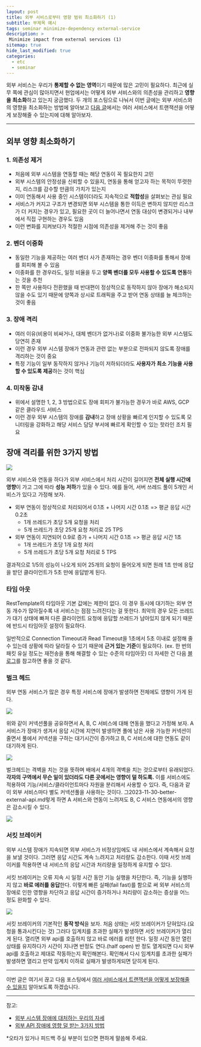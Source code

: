```yaml
---
layout: post
title: 외부 서비스로부터 영향 범위 최소화하기 (1)
subtitle: 부제목 예시
tags: seminar minimize-dependency external-service
description: >
 Minimize impact from external services (1)
sitemap: true
hide_last_modified: true
categories:
  - etc
  - seminar
---
```


외부 서비스는 우리가 **통제할 수 없는 영역**이기 때문에 많은 고민이 필요하다. 최근에 실무 쪽에 관심이 많아지면서 현업에서는 어떻게 외부 서비스와의 의존성을 관리하고 **영향을 최소화**하고 있는지 궁금했다. 두 개의 포스팅으로 나눠서 이번 글에는 외부 서비스와의 영향을 최소화하는 방법에 알아보고 [다음 글](https://parkmuhyeun.github.io/etc/seminar/2023-12-02-better-external-api(2)/)에서는 여러 서비스에서 트랜잭션을 어떻게 보장해줄 수 있는지에 대해 알아보자.

---

## 외부 영향 최소화하기 

### 1. 의존성 제거
- 처음에 외부 시스템을 연동할 때는 해당 연동이 꼭 필요한지 고민
- 외부 시스템의 안정성을 신뢰할 수 있을지, 연동을 통해 얻고자 하는 목적이 뚜렷한지, 리스크를 감수할 만큼의 가치가 있는지
- 이미 연동해서 사용 중인 시스템이더라도 지속적으로 **적합성**을 살펴보는 관심 필요
- 서비스가 커지고 구조가 변경되면 외부 시스템을 통한 이득은 변하지 않지만 리스크가 더 커지는 경우가 있고, 필요한 곳이 더 늘어나면서 연동 대상이 변경되거나 내부에서 직접 구현하는 경우도 있음
- 이런 변화를 지켜보다가 적절한 시점에 의존성을 제거해 주는 것이 좋음

### 2. 벤더 이중화
- 동일한 기능을 제공하는 여러 벤더 사가 존재하는 경우 벤더 이중화를 통해서 장애를 회피해 볼 수 있음
- 이중화를 한 경우라도, 일정 비율을 두고 **양쪽 벤더를 모두 사용할 수 있도록 연동**하는 것을 추천
- 한 쪽만 사용하다 전환했을 때 반대편이 정상적으로 동작하지 않아 장애가 해소되지 않을 수도 있기 때문에 양쪽과 상시로 트래픽을 주고 받어 연동 상태를 늘 체크하는 것이 좋음

### 3. 장애 격리
- 여러 이유(비용이 비싸거나, 대체 벤더가 없거나)로 이중화 불가능한 외부 시스템도 당연히 존재
- 이런 경우 외부 시스템 장애가 연동과 관련 없는 부분으로 전파되지 않도록 장애를 격리하는 것이 중요
- 특정 기능이 일부 동작하지 않거나 기능이 저하되더라도 **사용자가 최소 기능을 사용할 수 있도록 제공**하는 것이 핵심

### 4. 미작동 감내
- 위에서 설명한 1, 2, 3 방법으로도 장애 회피가 불가능한 경우가 바로 AWS, GCP 같은 클라우드 서비스
- 이런 경우 외부 시스템의 장애를 **감내**하고 장애 상황을 빠르게 인지할 수 있도록 모니터링을 강화하고 해당 서비스 담당 부서에 빠르게 확인할 수 있는 핫라인 조치 필요

## 장애 격리를 위한 3가지 방법

![](/assets//img/blog/etc/seminar/bea_1.png)

외부 서비스와 연동을 하다가 외부 서비스에서 처리 시간이 길어지면 **전체 실행 시간에 영향**이 가고 그에 따라 **성능 저하**가 있을 수 있다. 예를 들어, 서버 쓰레드 풀이 5개인 서비스가 있다고 가정해 보자.
- 외부 연동이 정상적으로 처리되어서 0.1초 + 나머지 시간 0.1초 => 평균 응답 시간 0.2초
  - 1개 쓰레드가 초당 5개 요청을 처리
  - 5개 쓰레드가 초당 25개 요청 처리로 25 TPS
- 외부 연동이 지연되어 0.9로 증가 + 나머지 시간 0.1초 => 평균 응답 시간 1초
  - 1개 쓰레드가 초당 1개 요청 처리
  - 5개 쓰레드가 초당 5개 요청 처리로 5 TPS

결과적으로 1/5의 성능이 나오게 되어 25개의 요청이 들어오게 되면 원래 1초 만에 응답을 받던 클라이언트가 5초 만에 응답받게 된다. 

### 타임 아웃

RestTemplate의 타임아웃 기본 값에는 제한이 없다. 이 경우 동시에 대기하는 외부 연동 개수가 많아질수록 내 서비스는 점점 느려진다는 걸 뜻한다. 최악의 경우 모든 쓰레드가 대기 상태에 빠져 다른 클라이언트 요청에 응답할 쓰레드가 남아있지 않게 되기 때문에 반드시 타임아웃 설정이 필요하다. 

일반적으로 Connection Timeout과 Read Timeout을 1초에서 5초 이내로 설정해 줄 수 있는데 상황에 따라 달라질 수 있기 때문에 **근거 있는 기준**이 필요하다. (ex. 한 번의 패킷 유실 정도는 재전송을 통해 해결할 수 있는 수준의 타임아웃) 더 자세한 건 다음 [블로그](https://alden-kang.tistory.com/20)를 참고하면 좋을 것 같다.

### 벌크 헤드

외부 연동 서비스가 많은 경우 특정 서비스에 장애가 발생하면 전체에도 영향이 가게 된다.

![](/assets//img/blog/etc/seminar/bea_2.png)

위와 같이 커넥션풀을 공유하면서 A, B, C 서비스에 대해 연동을 했다고 가정해 보자. A 서비스가 장애가 생겨서 응답 시간에 지연이 발생하면 풀에 남은 사용 가능한 커넥션이 줄면서 풀에서 커넥션을 구하는 대기시간이 증가하고 B, C 서비스에 대한 연동도 같이 대기하게 된다.

![](/assets//img/blog/etc/seminar/bea_3.png)

벌크헤드는 격벽을 치는 것을 뜻하며 배에서 4개의 격벽을 치는 것으로부터 유래되었다. **각자의 구역에서 무슨 일이 있더라도 다른 곳에서는 영향이 덜 하도록.** 이를 서비스에도 적용하여 기능/서비스/클라이언트마다 자원을 분리해서 사용할 수 있다. 즉, 다음과 같이 외부 서비스마다 별도 커넥션풀을 사용하는 것이다. 그2023-11-30-better-external-api.md렇게 하면 A 서비스와 연동이 느려져도 B, C 서비스 연동에서의 영향은 감소시킬 수 있다.

![](/assets//img/blog/etc/seminar/bea_4.png)

### 서킷 브레이커

외부 시스템 장애가 지속되면 외부 서비스가 비정상임에도 내 서비스에서 계속해서 요청을 보낼 것이다. 그러면 응답 시간도 계속 느려지고 처리량도 감소한다. 이때 서킷 브레이커를 적용하면 내 서비스의 응답 시간과 처리량을 일정하게 유지할 수 있다.

서킷 브레이커는 오류 지속 시 일정 시간 동안 기능 실행을 차단한다. 즉, 기능을 실행하지 않고 **바로 에러를 응답**한다. 이렇게 빠른 실패(fail fast)를 함으로 써 외부 서비스의 장애로 인한 영향을 차단하고 응답 시간이 증가하거나 처리량이 감소하는 증상을 어느 정도 완화할 수 있다.

![](/assets//img/blog/etc/seminar/bea_5.png)

서킷 브레이커의 기본적인 **동작 방식**을 보자. 처음 상태는 서킷 브레이커가 닫혀있다.(요청을 통과시킨다는 것) 그러다 임계치를 초과한 실패가 발생하면 서킷 브레이커가 열리게 된다. 열리면 외부 api를 호출하지 않고 바로 에러를 리턴 한다. 일정 시간 동안 열린 상태를 유지하다가 시간이 지나면 반정도 연다.(half open) 반 정도 열게되면 다시 외부 api를 호출하고 제대로 작동하는지 확인해본다. 확인해서 다시 임계치를 초과한 실패가 발생하면 열리고 만약 임계치 이하로 실패가 발생하게되면 닫히게 된다.

---

이번 글은 여기서 끊고 다음 포스팅에서 [여러 서비스에서 트랜잭션을 어떻게 보장해줄 수 있을지](https://parkmuhyeun.github.io/etc/seminar/2023-12-02-better-external-api(2)/) 알아보도록 하겠습니다.

---
참고:
- [외부 시스템 장애에 대처하는 우리의 자세](https://techblog.woowahan.com/6447/)
- [외부 API 장애에 영향 덜 받는 3가지 방법](https://www.youtube.com/watch?v=nuRO0ZBFdKk)

*오타가 있거나 피드백 주실 부분이 있으면 편하게 말씀해 주세요.